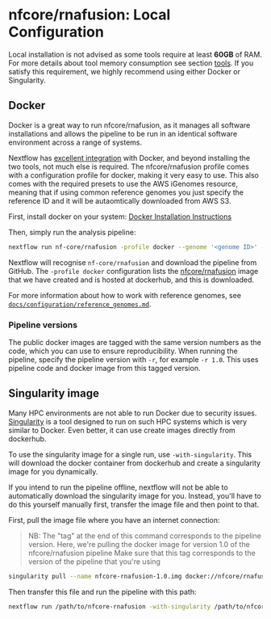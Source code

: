 # nfcore/rnafusion: Local Configuration

Local installation is not advised as some tools require at least **60GB** of RAM. For more details about tool memory consumption see section [tools](../tools.md). If you satisfy this requirement, we highly recommend using either Docker or Singularity.

## Docker
Docker is a great way to run nfcore/rnafusion, as it manages all software installations and allows the pipeline to be run in an identical software environment across a range of systems.

Nextflow has [excellent integration](https://www.nextflow.io/docs/latest/docker.html) with Docker, and beyond installing the two tools, not much else is required. The nfcore/rnafusion profile comes with a configuration profile for docker, making it very easy to use. This also comes with the required presets to use the AWS iGenomes resource, meaning that if using common reference genomes you just specify the reference ID and it will be autaomtically downloaded from AWS S3.

First, install docker on your system: [Docker Installation Instructions](https://docs.docker.com/engine/installation/)

Then, simply run the analysis pipeline:
```bash
nextflow run nf-core/rnafusion -profile docker --genome '<genome ID>' --reads '<path to your reads>'
```

Nextflow will recognise `nf-core/rnafusion` and download the pipeline from GitHub. The `-profile docker` configuration lists the [nfcore/rnafusion](https://hub.docker.com/r/nfcore/rnafusion/) image that we have created and is hosted at dockerhub, and this is downloaded.

For more information about how to work with reference genomes, see [`docs/configuration/reference_genomes.md`](docs/configuration/reference_genomes.md).

### Pipeline versions
The public docker images are tagged with the same version numbers as the code, which you can use to ensure reproducibility. When running the pipeline, specify the pipeline version with `-r`, for example `-r 1.0`. This uses pipeline code and docker image from this tagged version.


## Singularity image
Many HPC environments are not able to run Docker due to security issues. [Singularity](http://singularity.lbl.gov/) is a tool designed to run on such HPC systems which is very similar to Docker. Even better, it can use create images directly from dockerhub.

To use the singularity image for a single run, use `-with-singularity`. This will download the docker container from dockerhub and create a singularity image for you dynamically.

If you intend to run the pipeline offline, nextflow will not be able to automatically download the singularity image for you. Instead, you'll have to do this yourself manually first, transfer the image file and then point to that.

First, pull the image file where you have an internet connection:

> NB: The "tag" at the end of this command corresponds to the pipeline version.
> Here, we're pulling the docker image for version 1.0 of the nfcore/rnafusion pipeline
> Make sure that this tag corresponds to the version of the pipeline that you're using

```bash
singularity pull --name nfcore-rnafusion-1.0.img docker://nfcore/rnafusion:1.0
```

Then transfer this file and run the pipeline with this path:

```bash
nextflow run /path/to/nfcore-rnafusion -with-singularity /path/to/nfcore-rnafusion-1.0.img
```